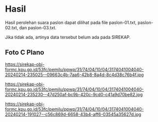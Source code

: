 # Hasil

Hasil perolehan suara paslon dapat dilihat pada file paslon-01.txt, paslon-02.txt, dan paslon-03.txt.

Jika tidak ada, artinya data tersebut belum ada pada SIREKAP.

## Foto C Plano

https://sirekap-obj-formc.kpu.go.id/53fc/pemilu/ppwp/31/74/04/10/04/3174041004040-20240214-235025--09663c4b-7aa6-42b8-8a4d-8c4d38c76b4f.jpg

https://sirekap-obj-formc.kpu.go.id/53fc/pemilu/ppwp/31/74/04/10/04/3174041004040-20240214-235230--47d250af-bc9b-420c-9cd0-c41a9d70be82.jpg

https://sirekap-obj-formc.kpu.go.id/53fc/pemilu/ppwp/31/74/04/10/04/3174041004040-20240214-191027--c56c869d-6658-43b4-aff6-03545a35627d.jpg
